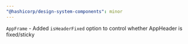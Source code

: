```yaml
---
"@hashicorp/design-system-components": minor
---
```


`AppFrame` - Added `isHeaderFixed` option to control whether AppHeader is fixed/sticky
